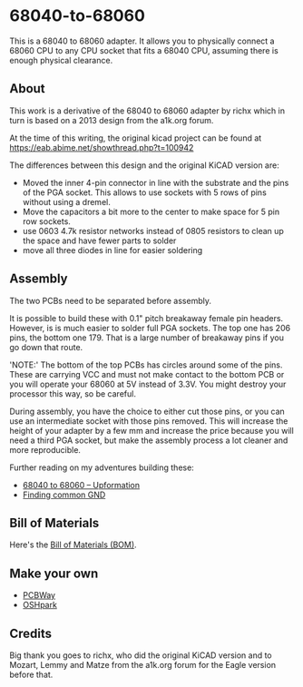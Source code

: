 # 68040-to-68060

This is a 68040 to 68060 adapter. It allows you to physically connect
a 68060 CPU to any CPU socket that fits a 68040 CPU, assuming there
is enough physical clearance.

## About

This work is a derivative of the 68040 to 68060 adapter
by richx which in turn is based on a 2013 design from
the a1k.org forum.

At the time of this writing, the original kicad project
can be found at https://eab.abime.net/showthread.php?t=100942

The differences between this design and the original KiCAD
version are:

  - Moved the inner 4-pin connector in line with the substrate
    and the pins of the PGA socket. This allows to use sockets
    with 5 rows of pins without using a dremel.
  - Move the capacitors a bit more to the center to make space
    for 5 pin row sockets.
  - use 0603 4.7k resistor networks instead of 0805 resistors to
    clean up the space and have fewer parts to solder
  - move all three diodes in line for easier soldering

## Assembly

The two PCBs need to be separated before assembly.

It is possible to build these with 0.1" pitch breakaway female
pin headers. However, is is much easier to solder full PGA sockets.
The top one has 206 pins, the bottom one 179. That is a large number
of breakaway pins if you go down that route.

'NOTE:' The bottom of the top PCBs has circles around some of the
pins. These are carrying VCC and must not make contact to the bottom
PCB or you will operate your 68060 at 5V instead of 3.3V. You might
destroy your processor this way, so be careful.

During assembly, you have the choice to either cut those pins, or you
can use an intermediate socket with those pins removed. This will increase
the height of your adapter by a few mm and increase the price because
you will need a third PGA socket, but make the assembly process a lot
cleaner and more reproducible.

Further reading on my adventures building these:
* [68040 to 68060 – Upformation](https://amiga.technology/2021/01/18/68040-to-68060-upformation/)
* [Finding common GND](https://amiga.technology/2021/02/25/finding-common-gnd/)

## Bill of Materials

Here's the [Bill of Materials (BOM)](https://htmlpreview.github.io/?https://raw.githubusercontent.com/reinauer/68040-to-68060/main/bom.html).

## Make your own

* [PCBWay](https://www.pcbway.com/project/shareproject/68040_to_68060_adapter.html)
* [OSHpark](https://oshpark.com/shared_projects/q8HjYPrh)

## Credits

Big thank you goes to richx, who did the original KiCAD version
and to Mozart, Lemmy and Matze from the a1k.org forum for the
Eagle version before that.

